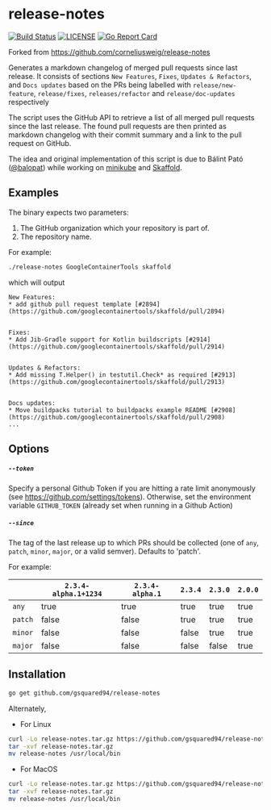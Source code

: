 # release-notes
[![Build Status](https://travis-ci.com/gsquared94/release-notes.svg?branch=master)](https://travis-ci.com/gsquared94/release-notes)
[![LICENSE](https://img.shields.io/github/license/gsquared94/release-notes.svg)](https://github.com/gsquared94/release-notes/blob/master/LICENSE)
[![Go Report Card](https://goreportcard.com/badge/gsquared94/release-notes)](https://goreportcard.com/report/gsquared94/release-notes)
<!--
[![Code Coverage](https://codecov.io/gh/gsquared94/release-notes/branch/master/graph/badge.svg)](https://codecov.io/gh/gsquared94/release-notes)
[![Releases](https://img.shields.io/github/release-pre/gsquared94/release-notes.svg)](https://github.com/gsquared94/release-notes/releases)
-->
Forked from https://github.com/corneliusweig/release-notes

Generates a markdown changelog of merged pull requests since last release.
It consists of sections `New Features`, `Fixes`, `Updates & Refactors`, and `Docs updates` based on the PRs being labelled with `release/new-feature`, `release/fixes`, `releases/refactor` and `release/doc-updates` respectively

The script uses the GitHub API to retrieve a list of all merged pull
requests since the last release. The found pull requests are then
printed as markdown changelog with their commit summary and a link
to the pull request on GitHub.  

The idea and original implementation of this script is due to Bálint Pató
([@balopat](https://github.com/balopat)) while working on
[minikube](https://github.com/kubernetes/minikube) and
[Skaffold](https://github.com/GoogleContainerTools/skaffold).

## Examples

The binary expects two parameters:

1. The GitHub organization which your repository is part of.
2. The repository name.

For example:
```sh
./release-notes GoogleContainerTools skaffold
```

which will output
```text
New Features:
* add github pull request template [#2894](https://github.com/googlecontainertools/skaffold/pull/2894)


Fixes:
* Add Jib-Gradle support for Kotlin buildscripts [#2914](https://github.com/googlecontainertools/skaffold/pull/2914)


Updates & Refactors:
* Add missing T.Helper() in testutil.Check* as required [#2913](https://github.com/googlecontainertools/skaffold/pull/2913)


Docs updates:
* Move buildpacks tutorial to buildpacks example README [#2908](https://github.com/googlecontainertools/skaffold/pull/2908)
...
```

## Options

##### `--token`

Specify a personal Github Token if you are hitting a rate limit anonymously (see https://github.com/settings/tokens). Otherwise, set the environment variable `GITHUB_TOKEN` (already set when running in a Github Action) 

##### `--since`

The tag of the last release up to which PRs should be collected (one of `any`, `patch`, `minor`, `major`, or a valid semver). Defaults to 'patch'. 

For example:

|  |`2.3.4-alpha.1+1234`|`2.3.4-alpha.1`|`2.3.4`|`2.3.0`|`2.0.0`|
|---|---|---|---|---|---|
|`any`|true|true|true|true|true|
|`patch`|false|false|true|true|true|
|`minor`|false|false|false|true|true|
|`major`|false|false|false|false|true|


## Installation

```sh
go get github.com/gsquared94/release-notes
```
Alternately,
- For Linux
```sh
curl -Lo release-notes.tar.gz https://github.com/gsquared94/release-notes/releases/download/v0.1.2/release-notes-linux-amd64.tar.gz
tar -xvf release-notes.tar.gz
mv release-notes /usr/local/bin
```
- For MacOS
```sh
curl -Lo release-notes.tar.gz https://github.com/gsquared94/release-notes/releases/download/v0.1.2/release-notes-darwin-amd64.tar.gz
tar -xvf release-notes.tar.gz
mv release-notes /usr/local/bin
```

